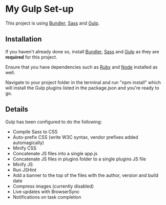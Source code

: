 # My Gulp Set-up

This project is using [Bundler][], [Sass][] and [Gulp][].

## Installation

If you haven't already done so, install [Bundler][], [Sass][] and [Gulp][] as they are __required__ for this project.

Ensure that you have dependencies such as [Ruby][] and [Node][] installed as well.

Navigate to your project folder in the terminal and run "npm install" which will install the Gulp plugins listed in the package.json and you're ready to go.

## Details

Gulp has been configured to do the following:

- Compile Sass to CSS
- Auto-prefix CSS (write W3C syntax, vendor prefixes added automagically)
- Minify CSS
- Concatenate JS files into a single app.js
- Concatenate JS files in plugins folder to a single plugins JS file
- Minify JS
- Run JSHint
- Add a banner to the top of the files with the author, version and build date
- Compress images (currently disabled)
- Live updates with BrowserSync
- Notifications on task completion

[Bundler]: http://bundler.io/
[Sass]: http://sass-lang.com/
[Gulp]: http://gulpjs.com/
[Ruby]: https://www.ruby-lang.org/en/
[Node]: http://nodejs.org/